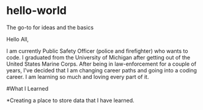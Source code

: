 # hello-world
The go-to for ideas and the basics

Hello All, 

I am currently Public Safety Officer (police and firefighter) who wants to code. I graduated from the University of Michigan after getting out of the United States Marine Corps. After being in law-enforcement for a couple of years, I've decided that I am changing career paths and going into a coding career. I am learning so much and loving every part of it. 

#What I Learned

*Creating a place to store data that I have learned. 
